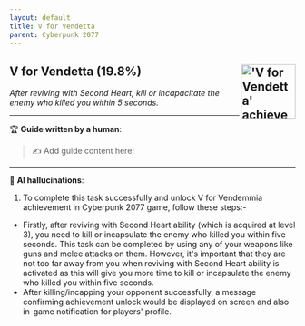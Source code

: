 ```yaml
---
layout: default
title: V for Vendetta
parent: Cyberpunk 2077
---
```


## V for Vendetta (19.8%) <img align="right" src="https://cdn.cloudflare.steamstatic.com/steamcommunity/public/images/apps/1091500/5d34ce9108d8ac3018a1de3a2a485956bb7a9109.jpg" alt="'V for Vendetta' achievement icon" width="96" height="96">

_After reviving with Second Heart, kill or incapacitate the enemy who killed you within 5 seconds._

---

:trophy: **Guide written by a human**:

> :writing_hand: Add guide content here!

---

:robot: **AI hallucinations**:

1. To complete this task successfully and unlock V for Vendemmia achievement in Cyberpunk 2077 game, follow these steps:-

- Firstly, after reviving with Second Heart ability (which is acquired at level 3), you need to kill or incapsulate the enemy who killed you within five seconds. This task can be completed by using any of your weapons like guns and melee attacks on them. However, it's important that they are not too far away from you when reviving with Second Heart ability is activated as this will give you more time to kill or incapsulate the enemy who killed you within five seconds.
- After killing/incapping your opponent successfully, a message confirming achievement unlock would be displayed on screen and also in-game notification for players' profile.
